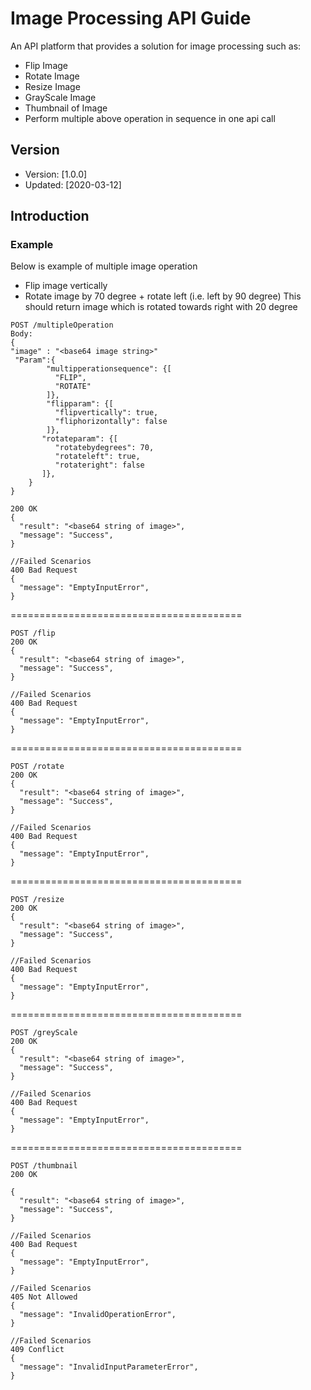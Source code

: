 # Image Processing API Guide

An API platform that provides a solution for image processing such as:

* Flip Image
* Rotate Image
* Resize Image
* GrayScale Image
* Thumbnail of Image
* Perform multiple above operation in sequence in one api call

## Version
* Version: [1.0.0]
* Updated: [2020-03-12]

## Introduction


### Example

Below is example of multiple image operation
* Flip image vertically
* Rotate image by 70 degree + rotate left (i.e. left by 90 degree)
This should return image which is rotated towards right with 20 degree
```
POST /multipleOperation
Body:
{
"image" : "<base64 image string>"
 "Param":{
        "multipperationsequence": {[
          "FLIP",
          "ROTATE"
        ]},
        "flipparam": {[
          "flipvertically": true,
          "fliphorizontally": false
        ]},
       "rotateparam": {[
          "rotatebydegrees": 70,
          "rotateleft": true,
          "rotateright": false
       ]},
    }
}

200 OK
{
  "result": "<base64 string of image>",
  "message": "Success",
}

//Failed Scenarios
400 Bad Request
{
  "message": "EmptyInputError",
}
```

========================================
```
POST /flip
200 OK
{
  "result": "<base64 string of image>",
  "message": "Success",
}

//Failed Scenarios
400 Bad Request
{
  "message": "EmptyInputError",
}
```

========================================
```
POST /rotate
200 OK
{
  "result": "<base64 string of image>",
  "message": "Success",
}

//Failed Scenarios
400 Bad Request
{
  "message": "EmptyInputError",
}
```

========================================
```
POST /resize
200 OK
{
  "result": "<base64 string of image>",
  "message": "Success",
}

//Failed Scenarios
400 Bad Request
{
  "message": "EmptyInputError",
}
```

========================================
```
POST /greyScale
200 OK
{
  "result": "<base64 string of image>",
  "message": "Success",
}

//Failed Scenarios
400 Bad Request
{
  "message": "EmptyInputError",
}
```

========================================
```
POST /thumbnail
200 OK

{
  "result": "<base64 string of image>",
  "message": "Success",
}

//Failed Scenarios
400 Bad Request
{
  "message": "EmptyInputError",
}

//Failed Scenarios
405 Not Allowed
{
  "message": "InvalidOperationError",
}

//Failed Scenarios
409 Conflict
{
  "message": "InvalidInputParameterError",
}

```

